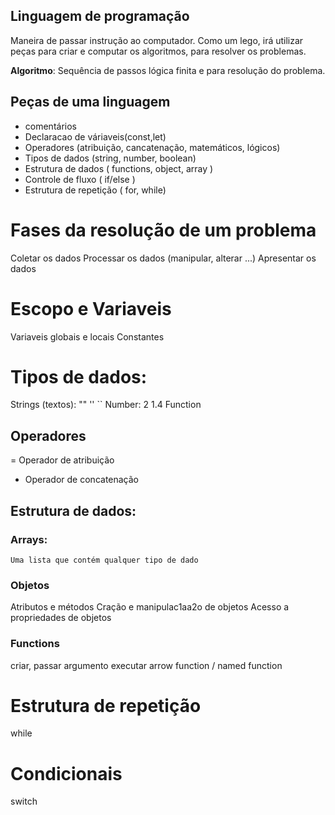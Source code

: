 ## Linguagem de programação

Maneira de passar instrução ao computador.
Como um lego, irá utilizar peças para criar e computar os algoritmos, para resolver os problemas.

**Algoritmo**: Sequência de passos lógica finita e para resolução do problema.

## Peças de uma linguagem

- comentários
- Declaracao de váriaveis(const,let)
- Operadores (atribuição, cancatenação, matemáticos, lógicos)
- Tipos de dados (string, number, boolean)
- Estrutura de dados ( functions, object, array )
- Controle de fluxo ( if/else )
- Estrutura de repetição ( for, while)

# Fases da resolução de um problema

Coletar os dados
Processar os dados (manipular, alterar ...)
Apresentar os dados

# Escopo e Variaveis
Variaveis globais e locais
Constantes

# Tipos de dados:

Strings (textos): "" '' ``
Number: 2  1.4
Function


## Operadores
= Operador de atribuição
+ Operador de concatenação


## Estrutura de dados:

### Arrays: 
    Uma lista que contém qualquer tipo de dado

### Objetos

Atributos e métodos
Cração e manipulac1aa2o de objetos
Acesso a propriedades de objetos

### Functions
criar, passar argumento
executar
arrow function / named function

# Estrutura de repetição

while

# Condicionais

switch